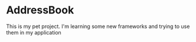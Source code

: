 # AddressBook

This is my pet project. I'm learning some new frameworks and trying to use them in my application
